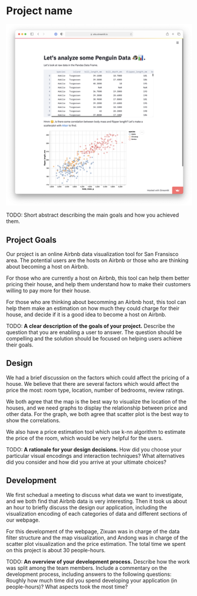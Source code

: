 # Project name

![A screenshot of your application. Could be a GIF.](screenshot.png)

TODO: Short abstract describing the main goals and how you achieved them.

## Project Goals

Our project is an online Airbnb data visualization tool for San Fransisco area. The potential users are the hosts on Airbnb or those who are thinking about becoming a host on Airbnb. 

For those who are currently a host on Airbnb, this tool can help them better pricing their house, and help them understand how to make their customers willing to pay more for their house.

For those who are thinking about becomming an Airbnb host, this tool can help them make an estimation on how much they could charge for their house, and decide if it is a good idea to become a host on Airbnb.


TODO: **A clear description of the goals of your project.** Describe the question that you are enabling a user to answer. The question should be compelling and the solution should be focused on helping users achieve their goals. 

## Design

We had a brief discussion on the factors which could affect the pricing of a house. We believe that there are several factors which would affect the price the most:  room type, location, number of bedrooms, review ratings.

We both agree that the map is the best way to visualize the location of the houses, and we need graphs to display the relationship between price and other data. For the graph, we both agree that scatter plot is the best way to show the correlations. 

We also have a price estimation tool which use k-nn algorithm to estimate the price of the room, which would be very helpful for the users.

TODO: **A rationale for your design decisions.** How did you choose your particular visual encodings and interaction techniques? What alternatives did you consider and how did you arrive at your ultimate choices?

## Development

We first schedual a meeting to discuss what data we want to investigate, and we both find that Airbnb data is very interesting. Then it took us about an hour to briefly discuss the design our application, including the visualization encoding of each categories of data and different sections of our webpage. 

For this development of the webpage,  Zixuan was in charge of the data filter structure and the map visualization, and Andong was in charge of the scatter plot visualization and the price estimation. The total time we spent on this project is about 30 people-hours. 

TODO: **An overview of your development process.** Describe how the work was split among the team members. Include a commentary on the development process, including answers to the following questions: Roughly how much time did you spend developing your application (in people-hours)? What aspects took the most time?
